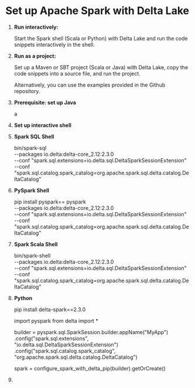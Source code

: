 # Set up Apache Spark with Delta Lake

1. **Run interactively:** 

    Start the Spark shell (Scala or Python) with Delta Lake and run the code snippets interactively in the shell.

2. **Run as a project:**
    
    Set up a Maven or SBT project (Scala or Java) with Delta Lake, copy the code snippets into a source file, and run the project.
    
    Alternatively, you can use the examples provided in the Github repository.

3. **Prerequisite: set up Java**

    a

4. **Set up interactive shell**

5. **Spark SQL Shell**


    bin/spark-sql \
        --packages io.delta:delta-core_2.12:2.3.0 \
        --conf "spark.sql.extensions=io.delta.sql.DeltaSparkSessionExtension" \
        --conf "spark.sql.catalog.spark_catalog=org.apache.spark.sql.delta.catalog.DeltaCatalog"

6. **PySpark Shell**


    pip install pyspark==<compatible-spark-version>
    pyspark \
        --packages io.delta:delta-core_2.12:2.3.0 \
        --conf "spark.sql.extensions=io.delta.sql.DeltaSparkSessionExtension" \
        --conf "spark.sql.catalog.spark_catalog=org.apache.spark.sql.delta.catalog.DeltaCatalog"

7. **Spark Scala Shell**


    bin/spark-shell \
        --packages io.delta:delta-core_2.12:2.3.0 \
        --conf "spark.sql.extensions=io.delta.sql.DeltaSparkSessionExtension" \
        --conf "spark.sql.catalog.spark_catalog=org.apache.spark.sql.delta.catalog.DeltaCatalog"

8. **Python**

   pip install delta-spark==2.3.0

    import pyspark
    from delta import *
    
    builder = pyspark.sql.SparkSession.builder.appName("MyApp") \
        .config("spark.sql.extensions", "io.delta.sql.DeltaSparkSessionExtension") \
        .config("spark.sql.catalog.spark_catalog", "org.apache.spark.sql.delta.catalog.DeltaCatalog")
    
    spark = configure_spark_with_delta_pip(builder).getOrCreate()

10. 

